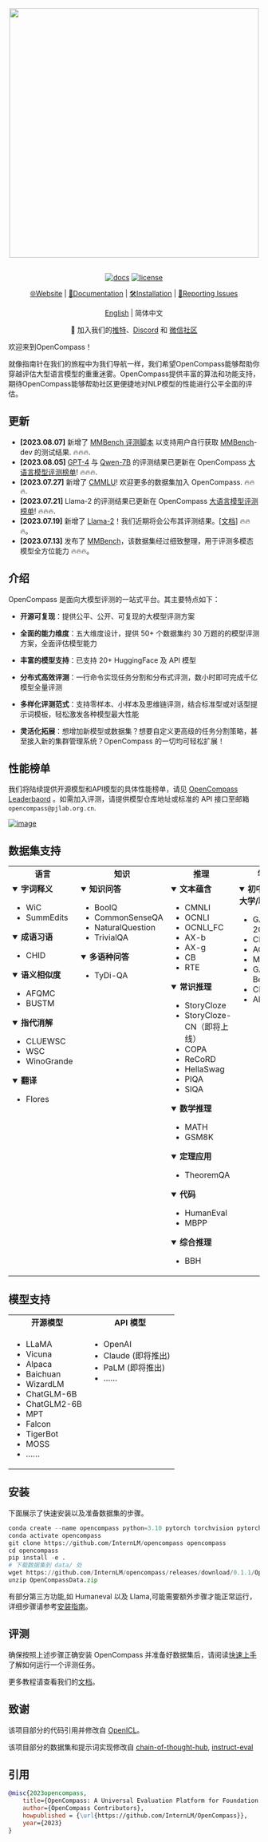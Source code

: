 <div align="center">
  <img src="docs/zh_cn/_static/image/logo.svg" width="500px"/>
  <br />
  <br />

[![docs](https://readthedocs.org/projects/opencompass/badge)](https://opencompass.readthedocs.io/zh_CN)
[![license](https://img.shields.io/github/license/InternLM/opencompass.svg)](https://github.com/InternLM/opencompass/blob/main/LICENSE)

<!-- [![PyPI](https://badge.fury.io/py/opencompass.svg)](https://pypi.org/project/opencompass/) -->

[🌐Website](https://opencompass.org.cn/) |
[📘Documentation](https://opencompass.readthedocs.io/zh_CN/latest/index.html) |
[🛠️Installation](https://opencompass.readthedocs.io/zh_CN/latest/get_started.html#id1) |
[🤔Reporting Issues](https://github.com/InternLM/opencompass/issues/new/choose)

[English](/README.md) | 简体中文

</div>

<p align="center">
    👋 加入我们的<a href="https://twitter.com/intern_lm" target="_blank">推特</a>、<a href="https://discord.gg/xa29JuW87d" target="_blank">Discord</a> 和 <a href="https://r.vansin.top/?r=internwx" target="_blank">微信社区</a>
</p>

欢迎来到OpenCompass！

就像指南针在我们的旅程中为我们导航一样，我们希望OpenCompass能够帮助你穿越评估大型语言模型的重重迷雾。OpenCompass提供丰富的算法和功能支持，期待OpenCompass能够帮助社区更便捷地对NLP模型的性能进行公平全面的评估。

## 更新

- **\[2023.08.07\]** 新增了 [MMBench 评测脚本](tools/eval_mmbench.py) 以支持用户自行获取 [MMBench](https://opencompass.org.cn/MMBench)-dev 的测试结果. 🔥🔥🔥.
- **\[2023.08.05\]** [GPT-4](https://openai.com/gpt-4) 与 [Qwen-7B](https://github.com/QwenLM/Qwen-7B) 的评测结果已更新在 OpenCompass [大语言模型评测榜单](https://opencompass.org.cn/leaderboard-llm)! 🔥🔥🔥.
- **\[2023.07.27\]** 新增了 [CMMLU](https://github.com/haonan-li/CMMLU)! 欢迎更多的数据集加入 OpenCompass. 🔥🔥🔥.
- **\[2023.07.21\]** Llama-2 的评测结果已更新在 OpenCompass [大语言模型评测榜单](https://opencompass.org.cn/leaderboard-llm)!  🔥🔥🔥.
- **\[2023.07.19\]** 新增了 [Llama-2](https://ai.meta.com/llama/)！我们近期将会公布其评测结果。\[[文档](./docs/zh_cn/get_started.md#安装)\] 🔥🔥🔥。
- **\[2023.07.13\]** 发布了 [MMBench](https://opencompass.org.cn/MMBench)，该数据集经过细致整理，用于评测多模态模型全方位能力 🔥🔥🔥。

## 介绍

OpenCompass 是面向大模型评测的一站式平台。其主要特点如下：

- **开源可复现**：提供公平、公开、可复现的大模型评测方案

- **全面的能力维度**：五大维度设计，提供 50+ 个数据集约 30 万题的的模型评测方案，全面评估模型能力

- **丰富的模型支持**：已支持 20+ HuggingFace 及 API 模型

- **分布式高效评测**：一行命令实现任务分割和分布式评测，数小时即可完成千亿模型全量评测

- **多样化评测范式**：支持零样本、小样本及思维链评测，结合标准型或对话型提示词模板，轻松激发各种模型最大性能

- **灵活化拓展**：想增加新模型或数据集？想要自定义更高级的任务分割策略，甚至接入新的集群管理系统？OpenCompass 的一切均可轻松扩展！

## 性能榜单

我们将陆续提供开源模型和API模型的具体性能榜单，请见 [OpenCompass Leaderbaord](https://opencompass.org.cn/rank) 。如需加入评测，请提供模型仓库地址或标准的 API 接口至邮箱  `opencompass@pjlab.org.cn`.

[![image](https://github.com/InternLM/opencompass/assets/13503330/76237116-a9dd-4207-abef-7ff73b89568a)](https://opencompass.org.cn/rank)

## 数据集支持

<table align="center">
  <tbody>
    <tr align="center" valign="bottom">
      <td>
        <b>语言</b>
      </td>
      <td>
        <b>知识</b>
      </td>
      <td>
        <b>推理</b>
      </td>
      <td>
        <b>学科</b>
      </td>
      <td>
        <b>理解</b>
      </td>
    </tr>
    <tr valign="top">
      <td>
<details open>
<summary><b>字词释义</b></summary>

- WiC
- SummEdits

</details>

<details open>
<summary><b>成语习语</b></summary>

- CHID

</details>

<details open>
<summary><b>语义相似度</b></summary>

- AFQMC
- BUSTM

</details>

<details open>
<summary><b>指代消解</b></summary>

- CLUEWSC
- WSC
- WinoGrande

</details>

<details open>
<summary><b>翻译</b></summary>

- Flores

</details>
      </td>
      <td>
<details open>
<summary><b>知识问答</b></summary>

- BoolQ
- CommonSenseQA
- NaturalQuestion
- TrivialQA

</details>

<details open>
<summary><b>多语种问答</b></summary>

- TyDi-QA

</details>
      </td>
      <td>
<details open>
<summary><b>文本蕴含</b></summary>

- CMNLI
- OCNLI
- OCNLI_FC
- AX-b
- AX-g
- CB
- RTE

</details>

<details open>
<summary><b>常识推理</b></summary>

- StoryCloze
- StoryCloze-CN（即将上线）
- COPA
- ReCoRD
- HellaSwag
- PIQA
- SIQA

</details>

<details open>
<summary><b>数学推理</b></summary>

- MATH
- GSM8K

</details>

<details open>
<summary><b>定理应用</b></summary>

- TheoremQA

</details>

<details open>
<summary><b>代码</b></summary>

- HumanEval
- MBPP

</details>

<details open>
<summary><b>综合推理</b></summary>

- BBH

</details>
      </td>
      <td>
<details open>
<summary><b>初中/高中/大学/职业考试</b></summary>

- GAOKAO-2023
- CEval
- AGIEval
- MMLU
- GAOKAO-Bench
- CMMLU
- ARC

</details>
      </td>
      <td>
<details open>
<summary><b>阅读理解</b></summary>

- C3
- CMRC
- DRCD
- MultiRC
- RACE

</details>

<details open>
<summary><b>内容总结</b></summary>

- CSL
- LCSTS
- XSum

</details>

<details open>
<summary><b>内容分析</b></summary>

- EPRSTMT
- LAMBADA
- TNEWS

</details>
      </td>
    </tr>
</td>
    </tr>
  </tbody>
</table>

## 模型支持

<table align="center">
  <tbody>
    <tr align="center" valign="bottom">
      <td>
        <b>开源模型</b>
      </td>
      <td>
        <b>API 模型</b>
      </td>
      <!-- <td>
        <b>自定义模型</b>
      </td> -->
    </tr>
    <tr valign="top">
      <td>

- LLaMA
- Vicuna
- Alpaca
- Baichuan
- WizardLM
- ChatGLM-6B
- ChatGLM2-6B
- MPT
- Falcon
- TigerBot
- MOSS
- ……

</td>
<td>

- OpenAI
- Claude (即将推出)
- PaLM (即将推出)
- ……

</td>
<!-- <td>

- GLM
- ……

</td> -->
</tr>
  </tbody>
</table>

## 安装

下面展示了快速安装以及准备数据集的步骤。

```Python
conda create --name opencompass python=3.10 pytorch torchvision pytorch-cuda -c nvidia -c pytorch -y
conda activate opencompass
git clone https://github.com/InternLM/opencompass opencompass
cd opencompass
pip install -e .
# 下载数据集到 data/ 处
wget https://github.com/InternLM/opencompass/releases/download/0.1.1/OpenCompassData.zip
unzip OpenCompassData.zip
```

有部分第三方功能,如 Humaneval 以及 Llama,可能需要额外步骤才能正常运行，详细步骤请参考[安装指南](https://opencompass.readthedocs.io/zh_CN/latest/get_started.html)。

## 评测

确保按照上述步骤正确安装 OpenCompass 并准备好数据集后，请阅读[快速上手](https://opencompass.readthedocs.io/zh_CN/latest/get_started.html#id3)了解如何运行一个评测任务。

更多教程请查看我们的[文档](https://opencompass.readthedocs.io/zh_CN/latest/index.html)。

## 致谢

该项目部分的代码引用并修改自 [OpenICL](https://github.com/Shark-NLP/OpenICL)。

该项目部分的数据集和提示词实现修改自 [chain-of-thought-hub](https://github.com/FranxYao/chain-of-thought-hub), [instruct-eval](https://github.com/declare-lab/instruct-eval)

## 引用

```bibtex
@misc{2023opencompass,
    title={OpenCompass: A Universal Evaluation Platform for Foundation Models},
    author={OpenCompass Contributors},
    howpublished = {\url{https://github.com/InternLM/OpenCompass}},
    year={2023}
}
```
